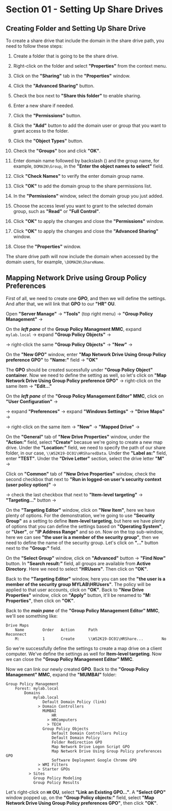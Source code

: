# Section 01 - Setting Up Share Drives



## Creating Folder and Setting Up Share Drive
To create a share drive that include the domain in the share drive path, you need to follow these steps:

1. Create a folder that is going to be the share drive.

2. Right-click on the folder and select **"Properties"** from the context menu.

3. Click on the **"Sharing"** tab in the **"Properties"** window.

4. Click the **"Advanced Sharing"** button.

5. Check the box next to **"Share this folder"** to enable sharing.

6. Enter a new share if needed.

7. Click the **"Permissions"** button.

8. Click the **"Add"** button to add the domain user or group that you want to grant access to the folder.

9. Click the **"Object Types"** button.

10. Check the **"Groups"** box and click **"OK"**.

11. Enter domain name followed by backslash () and the group name, for example, `DOMAIN\Group`, in the **"Enter the object names to select"** field.

12. Click **"Check Names"** to verify the enter domain group name.

13. Click **"OK"** to add the domain group to the share permissions list.

14. In the **"Permissions"** window, select the domain group you just added.

15. Choose the access level you want to grant to the selected domain group, such as **"Read"** or **"Full Control"**.

16. Click **"OK"** to apply the changes and close the **"Permissions"** window.

17. Click **"OK"** to apply the changes and close the **"Advanced Sharing"** window.

18. Close the **"Properties"** window.

The share drive path will now include the domain when accessed by the domain users, for example, `\DOMAIN\ShareName`.



## Mapping Network Drive using Group Policy Preferences
First of all, we need to create one **GPO**, and then we will define the settings. And after that, we will link that **GPO** to our **"HR" OU**.

Open **"Server Manage"** -> **"Tools"** (top right menu) -> **"Group Policy Management"** ->

On the ***left pane*** of the **Group Policy Managment MMC**, expand `mylab.local` -> expand **"Group Policy Objects"** -> 

-> right-click the same **"Group Policy Objects"** -> **"New"** ->

On the **"New GPO"** window, enter **"Map Network Drive Using Group Policy preference GPO"** to **"Name:"** field -> **"OK"**

The **GPO** should be created sucessfully under **"Group Policy Object" container**. Now we need to define the setting as well, so let's click on **"Map Network Drive Using Group Policy preference GPO"** -> right-click on the same item -> **"Edit..."**

On the ***left pane*** of the **"Group Policy Management Editor" MMC**, click on **"User Configuration"** -> 

-> expand **"Preferences"** -> expand **"Windows Settings"** -> **"Drive Maps"** ->

-> right-click on the same item -> **"New"** -> **"Mapped Drive"** ->

On the **"General"** tab of **"New Drive Properties"** window, under the **"Action:"** field, select **"Create"** becasue we're going to create a new map drive. Under the **"Location:"** field, we need to specify the path of our share folder, in our case, `\\WS2K19-DC01\HRSharedData`. Under the **"Label as:"** field, enter **"TEST"**. Under the **"Drive Letter"** section, select the drive letter **"M"** ->

Click on **"Common"** tab of **"New Drive Properties"** window, check the second checkbox that next to **"Run in logged-on user's security context (user policy option)"** ->

-> check the last checkbox that next to **"Item-level targeting"** -> **"Targeting..."** button ->

On the **"Targeting Editor"** window, click on **"New Item"**, here we have plenty of options. For the demonstration, we're going to use **"Security Group"** as a setting to define **Item-level targeting**, but here we have plenty of options that you can define the settings based on **"Operating System"**, or **"User"**, or **"IP Address Range"** and so on. Now on the top sub-window, here we can see **"the user is a member of the security group"**, then we need to define the name of the security group. Let's click on **"..."** button next to the **"Group:"** field.

On the **"Select Group"** window, click on **"Advanced"** button -> **"Find Now"** button. In **"Search result:"** field, all groups are available from **Active Directory**. Here we need to select **"HRUsers"**. Then click on **"OK"**.

Back to the **"Targeting Editor"** window, here you can see the **"the user is a member of the security group MYLAB\HRUsers"**. The policy will be applied to that user accounts, click on **"OK"**. Back to **"New Drive Properties"** window, click on **"Apply"** button, it'll be renamed to **"M: Properties"**, then click on **"OK"**.

Back to the ***main pane*** of the **"Group Policy Management Editor" MMC**, we'll see something like:
```
Drive Maps
    Name        Order   Action      Path                            Reconnect
    M:          1       Create      \\WS2K19-DC01\HRShare...        No
```
So we're successfully define the settings to create a map drive on a client computer. We've define the settings as well for **Item-level targeting**. Now we can close the **"Group Policy Management Editor" MMC**.

Now we can link our newly created **GPO**. Back to the **"Group Policy Management" MMC**, expand the **"MUMBAI"** folder:
```
Group Policy Management
    Forest: mylab.local
        Domains
            mylab.local
                Default Domain Policy (link)
              > Domain Controllers
                MUMBAI
                    HR
                  > HRComputers
                  > TECH
                Group Policy Objects
                    Default Domain Controllers Policy
                    Default Domain Policy
                    Folder Redirection GPO
                    Map Network Drive Logon Script GPO
                    Map Network Drive Using Group Policy preferences GPO
                    Software Deployment Google Chrome GPO
              > WMI Filters
              > Starter GPOs
          > Sites
            Group Policy Modeling
            Group Policy Results
```
Let's right-click on **`HR` OU**, select **"Link an Existing GPO..."**. A **"Select GPO"** window popped up, on the **"Group Policy objects:"** field, select **"Map Network Drive Using Group Policy preferences GPO"**, then click **"OK"**.




